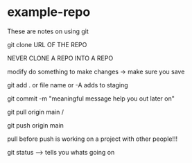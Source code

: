 # example-repo
These are notes on using git

git clone URL OF THE REPO

NEVER CLONE A REPO INTO A REPO


modify do something to make changes -> make sure you save

git add . or file name or -A adds to staging

git commit -m "meaningful message help you out later on"

git pull origin main /

git push origin main

pull before push is working on a project with other people!!!

git status --> tells you whats going on